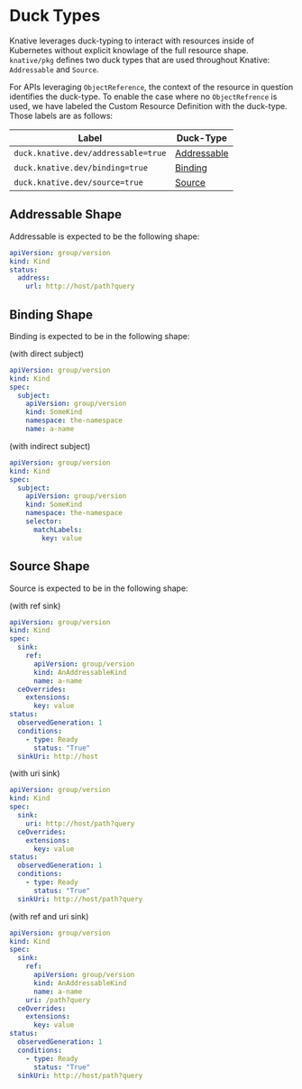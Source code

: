 # Duck Types

Knative leverages duck-typing to interact with resources inside of Kubernetes
without explicit knowlage of the full resource shape. `knative/pkg` defines two
duck types that are used throughout Knative: `Addressable` and `Source`.

For APIs leveraging `ObjectReference`, the context of the resource in question
identifies the duck-type. To enable the case where no `ObjectRefrence` is used,
we have labeled the Custom Resource Definition with the duck-type. Those labels
are as follows:

| Label                               | Duck-Type                                                                     |
| ----------------------------------- | ----------------------------------------------------------------------------- |
| `duck.knative.dev/addressable=true` | [Addressable](https://godoc.org/knative.dev/pkg/apis/duck/v1#AddressableType) |
| `duck.knative.dev/binding=true`     | [Binding](https://godoc.org/knative.dev/pkg/apis/duck/v1alpha1#Binding)       |
| `duck.knative.dev/source=true`      | [Source](https://godoc.org/knative.dev/pkg/apis/duck/v1#Source)               |

## Addressable Shape

Addressable is expected to be the following shape:

```yaml
apiVersion: group/version
kind: Kind
status:
  address:
    url: http://host/path?query
```

## Binding Shape

Binding is expected to be in the following shape:

(with direct subject)

```yaml
apiVersion: group/version
kind: Kind
spec:
  subject:
    apiVersion: group/version
    kind: SomeKind
    namespace: the-namespace
    name: a-name
```

(with indirect subject)

```yaml
apiVersion: group/version
kind: Kind
spec:
  subject:
    apiVersion: group/version
    kind: SomeKind
    namespace: the-namespace
    selector:
      matchLabels:
        key: value
```

## Source Shape

Source is expected to be in the following shape:

(with ref sink)

```yaml
apiVersion: group/version
kind: Kind
spec:
  sink:
    ref:
      apiVersion: group/version
      kind: AnAddressableKind
      name: a-name
  ceOverrides:
    extensions:
      key: value
status:
  observedGeneration: 1
  conditions:
    - type: Ready
      status: "True"
  sinkUri: http://host
```

(with uri sink)

```yaml
apiVersion: group/version
kind: Kind
spec:
  sink:
    uri: http://host/path?query
  ceOverrides:
    extensions:
      key: value
status:
  observedGeneration: 1
  conditions:
    - type: Ready
      status: "True"
  sinkUri: http://host/path?query
```

(with ref and uri sink)

```yaml
apiVersion: group/version
kind: Kind
spec:
  sink:
    ref:
      apiVersion: group/version
      kind: AnAddressableKind
      name: a-name
    uri: /path?query
  ceOverrides:
    extensions:
      key: value
status:
  observedGeneration: 1
  conditions:
    - type: Ready
      status: "True"
  sinkUri: http://host/path?query
```

